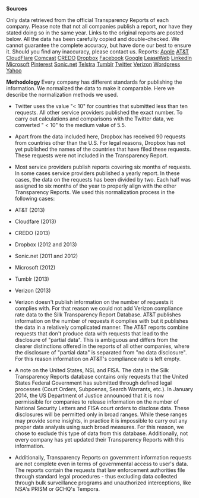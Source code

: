 <b>Sources</b>

Only data retrieved from the official Transparency Reports of each company. Please note that not all companies publish a report, nor have they stated doing so in the same year. Links to the original reports are posted below. All the data has been carefully copied and double-checked. We cannot guarantee the complete accuracy, but have done our best to ensure it. Should you find any inaccuracy, please contact us.
Reports: 
[Apple](http://images.apple.com/pr/pdf/131105reportongovinforequests3.pdf)
[AT&T](http://about.att.com/content/csr/home/frequently-requested-info/governance/transparencyreport.html)
[CloudFlare](https://www.cloudflare.com/transparency)
[Comcast](http://corporate.comcast.com/images/Comcast-Transparency-Report-March-2014-FINAL-FINAL.pdf)
[CREDO](http://www.credomobile.com/misc/transparency.aspx)
[Dropbox](https://www.dropbox.com/transparency)
[Facebook](https://www.facebook.com/about/government_requests)
[Google](http://www.google.com/transparencyreport/userdatarequests/?hl=en)
[LeaseWeb](http://blog.leaseweb.com/category/transparancy-report/)
[LinkedIn](http://help.linkedin.com/app/answers/detail/a_id/21733/related/1)
[Microsoft](http://www.microsoft.com/about/corporatecitizenship/en-us/reporting/transparency/)
[Pinterest](https://pinterest.zendesk.com/entries/41361803-Transparency-Report-Archive)
[Sonic.net](https://corp.sonic.net/ceo/2012/04/13/transparency-report/) 
[Telstra](http://exchange.telstra.com.au/wp-content/uploads/2014/03/Transparency-Report_2014.pdf)
[Tumblr](http://transparency.tumblr.com/)
[Twitter](https://transparency.twitter.com/)
[Verizon](http://transparency.verizon.com/)
[Wordpress](http://transparency.automattic.com/)
[Yahoo](http://info.yahoo.com/transparency-report/)

<b>Methodology</b>
Every company has different standards for publishing the information.  We normalized the data to make it comparable. Here we describe the normalization methods we used. 

- Twitter uses the value "< 10" for countries that submitted less than ten requests. All other service providers published the exact number. To carry out calculations and comparisons with the Twitter data, we converted " < 10"  to the medium value of 5.5.
- Apart from the data included here, Dropbox has received 90 requests from countries other than the U.S. For legal reasons, Dropbox has not yet published the names of the countries that have filed these requests. These requests were not included in the Transparency Report. 
- Most service providers publish reports covering six months of requests. In some cases service providers published a yearly report. In these cases, the data on the requests has been divided by two. Each half was assigned to six months of the year to properly align with the other Transparency Reports. We used this normalization process in the following cases:
 - AT&T (2013)
 - Cloudfare (2013)
 - CREDO (2013)
 - Dropbox (2012 and 2013)
 - Sonic.net (2011 and 2012)
 - Microsoft (2012)
 - Tumblr (2013)
 - Verizon (2013)

- Verizon doesn't publish information on the number of requests it complies with. For that reason we could not add Verizon compliance rate data to the Silk Transparency Report Database. AT&T publishes information on the number of requests it complies with but it publishes the data in a relatively complicated manner. The AT&T reports combine requests that don't produce data with requests that lead to the disclosure of "partial data". This is ambiguous and differs from the clearer distinctions offered in the reports of all other companies, where the disclosure of "partial data" is separated from "no data disclosure". For this reason information on AT&T's compliance rate is left empty.

- A note on the United States, NSL and FISA. The data in the Silk Transparency Reports database contains only requests that the United States Federal Government has submitted through defined legal processes (Court Orders, Subpoenas, Search Warrants, etc.). In January 2014, the US Department of Justice announced that it is now permissible for companies to release information on the number of National Security Letters and FISA court orders to disclose data. These disclosures will be permitted only in broad ranges. While these ranges may provide some insights, in practice it is impossible to carry out any proper data analysis using such broad measures. For this reason,  we chose to exclude this type of data from this database. Additionally, not every company has yet updated their Transparency Reports with this information.

- Additionally, Transparency Reports on government information requests are not complete even in terms of governmental access to user's data. The reports contain the requests that law enforcement authorities file through standard legal procedures - thus excluding data collected through bulk surveillance programs and unauthorized interceptions, like NSA's PRISM or GCHQ's Tempora.
